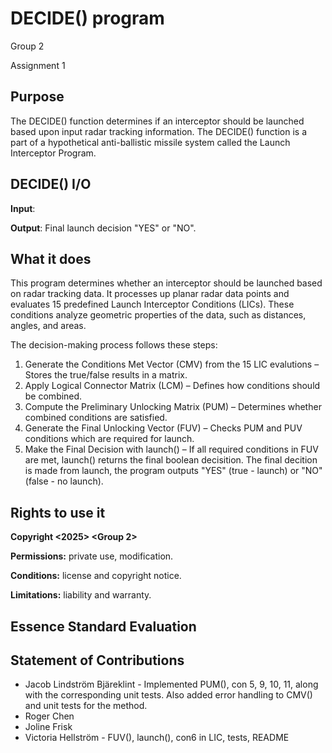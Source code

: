 # DECIDE() program
Group 2

Assignment 1

## Purpose
The DECIDE() function determines if an interceptor should be launched based upon input radar tracking information. The DECIDE() function is a part of a hypothetical anti-ballistic missile system called the Launch Interceptor Program.

## DECIDE() I/O
__Input__: 

__Output__: Final launch decision "YES" or "NO".

## What it does
This program determines whether an interceptor should be launched based on radar tracking data. It processes up planar radar data points and evaluates 15 predefined Launch Interceptor Conditions (LICs). These conditions analyze geometric properties of the data, such as distances, angles, and areas.

The decision-making process follows these steps:
1. Generate the Conditions Met Vector (CMV) from the 15 LIC evalutions – Stores the true/false results in a matrix.
2. Apply Logical Connector Matrix (LCM) – Defines how conditions should be combined.
3. Compute the Preliminary Unlocking Matrix (PUM) – Determines whether combined conditions are satisfied.
4. Generate the Final Unlocking Vector (FUV) – Checks PUM and PUV conditions which are required for launch.
5. Make the Final Decision with launch() – If all required conditions in FUV are met, launch() returns the final boolean decisition. The final decition is made from launch, the program outputs "YES" (true - launch) or "NO" (false - no launch).

## Rights to use it
__Copyright <2025> <Group 2>__

__Permissions:__ private use, modification.

__Conditions:__ license and copyright notice.

__Limitations:__ liability and warranty.


## Essence Standard Evaluation

## Statement of Contributions
- Jacob Lindström Bjäreklint - Implemented PUM(), con 5, 9, 10, 11, along with the corresponding unit tests. Also added error handling to CMV() and unit tests for the method.
- Roger Chen
- Joline Frisk
- Victoria Hellström - FUV(), launch(), con6 in LIC, tests, README
